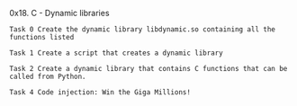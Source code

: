 0x18. C - Dynamic libraries

	Task 0 Create the dynamic library libdynamic.so containing all the functions listed

	Task 1 Create a script that creates a dynamic library 

	Task 2 Create a dynamic library that contains C functions that can be called from Python.

	Task 4 Code injection: Win the Giga Millions!

